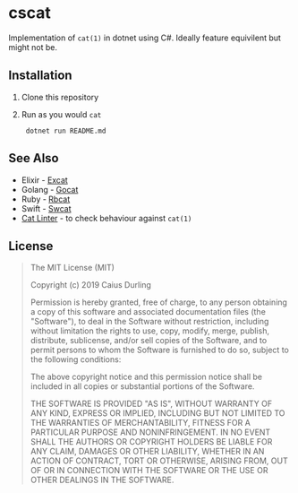 # cscat

Implementation of `cat(1)` in dotnet using C#. Ideally feature equivilent but might not be.

## Installation

1. Clone this repository
2. Run as you would `cat`

        dotnet run README.md

## See Also

* Elixir - [Excat](https://github.com/caius/excat)
* Golang - [Gocat](https://github.com/caius/gocat)
* Ruby - [Rbcat](https://github.com/caius/rbcat)
* Swift - [Swcat](https://github.com/caius/swcat)
* [Cat Linter](https://github.com/caius/cat_linter) - to check behaviour against `cat(1)`

## License

>  The MIT License (MIT)
>
>  Copyright (c) 2019 Caius Durling
>
>  Permission is hereby granted, free of charge, to any person obtaining a copy
>  of this software and associated documentation files (the "Software"), to deal
>  in the Software without restriction, including without limitation the rights
>  to use, copy, modify, merge, publish, distribute, sublicense, and/or sell
>  copies of the Software, and to permit persons to whom the Software is
>  furnished to do so, subject to the following conditions:
>
>  The above copyright notice and this permission notice shall be included in
>  all copies or substantial portions of the Software.
>
>  THE SOFTWARE IS PROVIDED "AS IS", WITHOUT WARRANTY OF ANY KIND, EXPRESS OR
>  IMPLIED, INCLUDING BUT NOT LIMITED TO THE WARRANTIES OF MERCHANTABILITY,
>  FITNESS FOR A PARTICULAR PURPOSE AND NONINFRINGEMENT. IN NO EVENT SHALL THE
>  AUTHORS OR COPYRIGHT HOLDERS BE LIABLE FOR ANY CLAIM, DAMAGES OR OTHER
>  LIABILITY, WHETHER IN AN ACTION OF CONTRACT, TORT OR OTHERWISE, ARISING FROM,
>  OUT OF OR IN CONNECTION WITH THE SOFTWARE OR THE USE OR OTHER DEALINGS IN
>  THE SOFTWARE.
